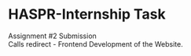 # HASPR-Internship Task
Assignment #2 Submission <br>
Calls redirect - Frontend Development of the Website.

